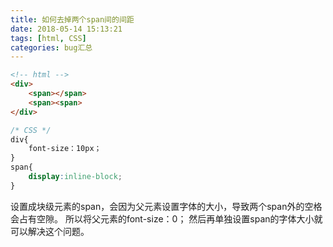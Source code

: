 ```yaml
---
title: 如何去掉两个span间的间距
date: 2018-05-14 15:13:21
tags: [html, CSS]
categories: bug汇总
---
```

```html
<!-- html -->
<div>
    <span></span>
    <span><span>
</div>
```
```CSS
/* CSS */
div{
    font-size：10px；
}
span{
    display:inline-block;
}
```
设置成块级元素的span，会因为父元素设置字体的大小，导致两个span外的空格会占有空隙。 
所以将父元素的font-size：0； 
然后再单独设置span的字体大小就可以解决这个问题。

